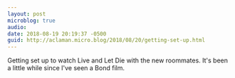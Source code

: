 ```yaml
---
layout: post
microblog: true
audio: 
date: 2018-08-19 20:19:37 -0500
guid: http://aclaman.micro.blog/2018/08/20/getting-set-up.html
---
```

Getting set up to watch Live and Let Die with the new roommates. It's been a little while since I've seen a Bond film.
